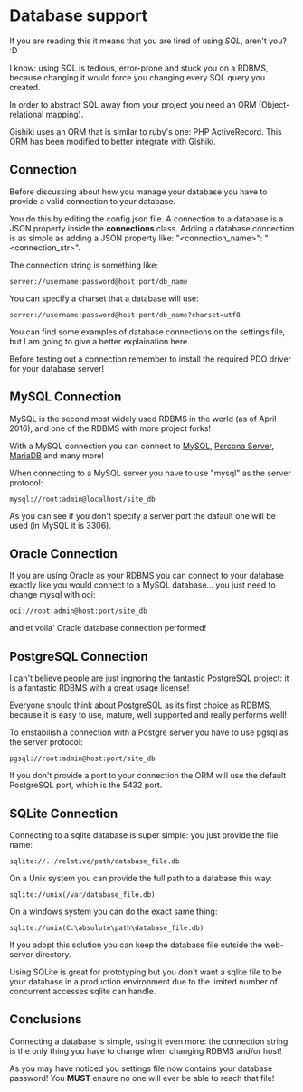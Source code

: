 # Database support
If you are reading this it means that you are tired of using *SQL*, aren't you? :D

I know: using SQL is tedious, error-prone and stuck you on a RDBMS, because changing it would force you 
changing every SQL query you created.

In order to abstract SQL away from your project you need an ORM (Object-relational mapping).

Gishiki uses an ORM that is similar to ruby's one: PHP ActiveRecord. This ORM has been modified to better integrate 
with Gishiki.


## Connection
Before discussing about how you manage your database you have to provide a valid connection to your database.

You do this by editing the config.json file. A connection to a database is a JSON property inside the __connections__
class. Adding a database connection is as simple as adding a JSON property like: "&lt;connection_name&gt;": "&lt;connection_str&gt;".

The connection string is something like:
```
server://username:password@host:port/db_name
```

You can specify a charset that a database will use:
```
server://username:password@host:port/db_name?charset=utf8
```

You can find some examples of database connections on the settings file, but I am going to give a better explaination here.

Before testing out a connection remember to install the required PDO driver for your database server!


## MySQL Connection
MySQL is the second most widely used RDBMS in the world (as of April 2016), and one of the RDBMS with more project forks!

With a MySQL connection you can connect to [MySQL](http://www.oracle.com/us/products/mysql/overview/index.html), [Percona Server](https://www.percona.com/software/mysql-database/percona-server), [MariaDB](https://mariadb.org/) and many more!

When connecting to a MySQL server you have to use "mysql" as the server protocol:

```
mysql://root:admin@localhost/site_db
```

As you can see if you don't specify a server port the dafault one will be used (in MySQL it is 3306).


## Oracle Connection
If you are using Oracle as your RDBMS you can connect to your database exactly like you would connect to a MySQL database...
you just need to change mysql with oci:

```
oci://root:admin@host:port/site_db
```

and et voila' Oracle database connection performed!


## PostgreSQL Connection
I can't believe people are just ingnoring the fantastic [PostgreSQL](http://www.postgresql.org/) project: 
it is a fantastic RDBMS with a great usage license!

Everyone should think about PostgreSQL as its first choice as RDBMS, because it is easy to use, mature, 
well supported and really performs well!

To enstabilish a connection with a Postgre server you  have to use pgsql as the server protocol:

```
pgsql://root:admin@host:port/site_db
```

If you don't provide a port to your connection the ORM will use the default PostgreSQL port, which is the 5432 port.


## SQLite Connection
Connecting to a sqlite database is super simple: you just provide the file name:

```
sqlite://../relative/path/database_file.db
```

On a Unix system you can provide the full path to a database this way:

```
sqlite://unix(/var/database_file.db)
```

On a windows system you can do the exact same thing:

```
sqlite://unix(C:\absolute\path\database_file.db)
```

If you adopt this solution you can keep the database file outside the web-server directory.

Using SQLite is great for prototyping but you don't want a sqlite file to be 
your database in a production environment due to the limited number of concurrent 
accesses sqlite can handle.


## Conclusions
Connecting a database is simple, using it even more: the connection string is 
the only thing you have to change when changing RDBMS and/or host!

As you may have noticed you settings file now contains your database password! 
You __MUST__ ensure no one will ever be able to reach that file!